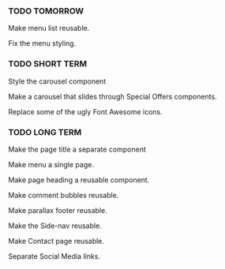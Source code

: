 ### TODO TOMORROW ###

Make menu list reusable.

Fix the menu styling.

### TODO SHORT TERM ###

<!-- Style {{ Home }}, {{ About }}, and {{ Services }}. -->

<!-- Work on Special Offers component. -->

<!-- Make a carousel component. -->

Style the carousel component

Make a carousel that slides through Special Offers components.

Replace some of the ugly Font Awesome icons.


### TODO LONG TERM ###

Make the page title a separate component

Make menu a single page.

Make page heading a reusable component.

Make comment bubbles reusable.

Make parallax footer reusable.

Make the Side-nav reusable.

Make Contact page reusable.

Separate Social Media links.

<!-- Fix Services order implementation. -->
